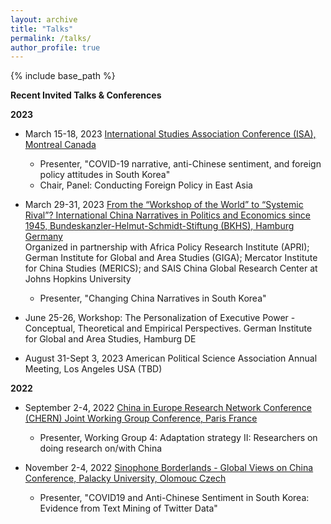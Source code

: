 ```yaml
---
layout: archive
title: "Talks"
permalink: /talks/
author_profile: true
---
```


{% include base_path %}

**Recent Invited Talks & Conferences**

**2023**

- March 15-18, 2023 [International Studies Association Conference (ISA), Montreal Canada](https://www.isanet.org/Conferences/ISA2023)
   * Presenter, "COVID-19 narrative, anti-Chinese sentiment, and foreign policy attitudes in South Korea"
   * Chair, Panel: Conducting Foreign Policy in East Asia
   
- March 29-31, 2023 [From the “Workshop of the World” to “Systemic Rival”? International China Narratives in Politics and Economics since 1945, Bundeskanzler-Helmut-Schmidt-Stiftung (BKHS), Hamburg Germany](https://www.helmut-schmidt.de/en/)   
Organized in partnership with Africa Policy Research Institute (APRI); German Institute for Global and Area Studies (GIGA); Mercator Institute for China Studies (MERICS); and SAIS China Global Research Center at Johns Hopkins University     
   * Presenter, "Changing China Narratives in South Korea"

- June 25-26, Workshop: The Personalization of Executive Power - Conceptual, Theoretical and Empirical Perspectives. German Institute for Global and Area Studies, Hamburg DE

- August 31-Sept 3, 2023 American Political Science Association Annual Meeting, Los Angeles USA (TBD)

**2022**

- September 2-4, 2022 [China in Europe Research Network Conference (CHERN) Joint Working Group Conference, Paris France](https://china-in-europe.net/chern-joint-working-group-conference-in-september-2022-at-inalco-paris/)   
   * Presenter, Working Group 4: Adaptation strategy II: Researchers on doing research on/with China

- November 2-4, 2022 [Sinophone Borderlands - Global Views on China Conference, Palacky University, Olomouc Czech](https://sinofon.cz/surveys/)  
   * Presenter, "COVID19 and Anti-Chinese Sentiment in South Korea: Evidence from Text Mining of Twitter Data"
